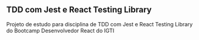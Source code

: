 ## TDD com Jest e React Testing Library

Projeto de estudo para disciplina de TDD com Jest e React Testing Library do Bootcamp Desenvolvedor React do IGTI
